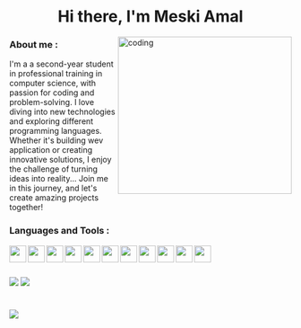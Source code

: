 
<h1 align="center">Hi there, I'm Meski Amal</h1>
<img align="right" alt="coding" width="310" height="280" src="https://cdnb.artstation.com/p/assets/images/images/028/991/999/original/anna-havrylyukh-.gif?1596125112">

<h3 align="left">About me :</h3>
<p> I'm a a second-year student in professional training in computer science, with passion for coding and problem-solving. I love diving into new technologies and exploring different programming languages. Whether it's building wev application or creating innovative solutions, I enjoy the challenge of turning ideas into reality... Join me in this journey, and let's create amazing projects together! </p>

<h3 align="left">Languages and Tools :</h3>
<img align="left" width="30px" src="https://cdn.jsdelivr.net/gh/devicons/devicon@latest/icons/html5/html5-original.svg" />
<img align="left" width="30px" src="https://cdn.jsdelivr.net/gh/devicons/devicon@latest/icons/css3/css3-original.svg" />
<img align="left" width="30px" src="https://cdn.jsdelivr.net/gh/devicons/devicon@latest/icons/bootstrap/bootstrap-original.svg" />
<img align="left" width="30px" src="https://cdn.jsdelivr.net/gh/devicons/devicon@latest/icons/javascript/javascript-original.svg" />
<img align="left" width="30px" src="https://cdn.jsdelivr.net/gh/devicons/devicon@latest/icons/python/python-original.svg" />
<img align="left" width="30px" src="https://cdn.jsdelivr.net/gh/devicons/devicon@latest/icons/react/react-original-wordmark.svg" />
<img align="left" width="30px" src="https://cdn.jsdelivr.net/gh/devicons/devicon@latest/icons/redux/redux-original.svg" />
<img align="left" width="30px" src="https://cdn.jsdelivr.net/gh/devicons/devicon@latest/icons/php/php-original.svg" /> 
<img align="left" width="30px" src="https://cdn.jsdelivr.net/gh/devicons/devicon@latest/icons/mysql/mysql-original.svg" />
<img align="left" width="30px" src="https://cdn.jsdelivr.net/gh/devicons/devicon@latest/icons/mongodb/mongodb-plain-wordmark.svg" />
<img align="left" width="30px" src="https://cdn.jsdelivr.net/gh/devicons/devicon@latest/icons/laravel/laravel-original.svg" /> </br>

#
![](https://github-readme-streak-stats.herokuapp.com/?user=MskAmL&theme=dark&hide_border=false)
[![](https://github-readme-stats.vercel.app/api?username=MskAmL&theme=dark&hide)](https://github.com/anuraghazra/github-readme-stats)

#
[![](https://visitcount.itsvg.in/api?id=MskAmL&icon=5&color=3)](https://visitcount.itsvg.in)




